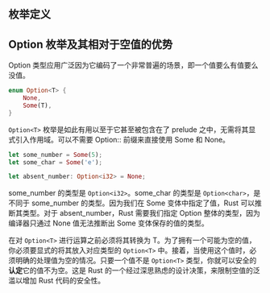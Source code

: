 ## 枚举定义

## Option 枚举及其相对于空值的优势

Option 类型应用广泛因为它编码了一个非常普遍的场景，即一个值要么有值要么没值。

```rust
enum Option<T> {
    None,
    Some(T),
}
```

`Option<T>` 枚举是如此有用以至于它甚至被包含在了 prelude 之中，无需将其显式引入作用域。可以不需要 Option:: 前缀来直接使用 Some 和 None。

```rust
let some_number = Some(5);
let some_char = Some('e');

let absent_number: Option<i32> = None;
```

some_number 的类型是 `Option<i32>`。some_char 的类型是 `Option<char>`，是不同于 some_number 的类型。因为我们在 Some 变体中指定了值，Rust 可以推断其类型。对于 absent_number，Rust 需要我们指定 Option 整体的类型，因为编译器只通过 None 值无法推断出 Some 变体保存的值的类型。

在对 `Option<T>` 进行运算之前必须将其转换为 T。为了拥有一个可能为空的值，你必须要显式的将其放入对应类型的 `Option<T>` 中。接着，当使用这个值时，必须明确的处理值为空的情况。只要一个值不是 `Option<T>` 类型，你就可以安全的**认定**它的值不为空。这是 Rust 的一个经过深思熟虑的设计决策，来限制空值的泛滥以增加 Rust 代码的安全性。